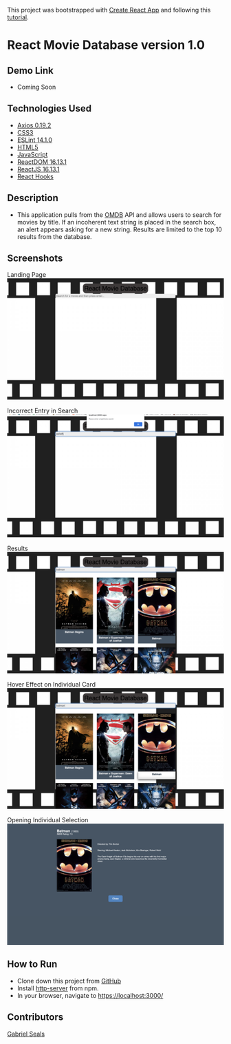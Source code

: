 This project was bootstrapped with [Create React App](https://github.com/facebook/create-react-app) and following this [tutorial](https://youtu.be/ufodJVcpmps).

# React Movie Database version 1.0

## Demo Link

* Coming Soon

## Technologies Used

* [Axios 0.19.2](https://www.npmjs.com/package/axios)
* [CSS3](https://www.w3.org/Style/CSS/Overview.en.html)
* [ESLint 14.1.0](https://eslint.org/)
* [HTML5](https://html.spec.whatwg.org/multipage/)
* [JavaScript](https://www.javascript.com/)
* [ReactDOM 16.13.1](https://www.npmjs.com/package/react-dom)
* [ReactJS 16.13.1](https://reactjs.org/docs/create-a-new-react-app.html)
* [React Hooks](https://reactjs.org/docs/hooks-intro.html)

## Description

* This application pulls from the [OMDB](http://www.omdbapi.com/) API and allows users to search for movies by title. If an incoherent text string is placed in the search box, an alert appears asking for a new string. Results are limited to the top 10 results from the database.

## Screenshots

Landing Page
![Landing Page](https://raw.githubusercontent.com/gseals/React-Movie-Database/master/screenshots/Landing%20Page.png)

Incorrect Entry in Search
![Incorrect Entry in Search](https://raw.githubusercontent.com/gseals/React-Movie-Database/master/screenshots/Incorrect%20Entry%20in%20Search.png)

Results
![Results](https://raw.githubusercontent.com/gseals/React-Movie-Database/master/screenshots/Results.png)

Hover Effect on Individual Card
![Hover Effect on Individual Card](https://raw.githubusercontent.com/gseals/React-Movie-Database/master/screenshots/Hover%20Effect%20on%20Individual%20Card.png)

Opening Individual Selection
![Opening Individual Selection](https://raw.githubusercontent.com/gseals/React-Movie-Database/master/screenshots/Opening%20Individual%20Selection.png)

## How to Run

* Clone down this project from [GitHub](https://github.com/gseals/React-Movie-Database)
* Install [http-server](https://www.npmjs.com/package/http-server) from npm.
* In your browser, navigate to [https://localhost:3000/](https://localhost:3000/)

## Contributors

[Gabriel Seals](https://github.com/gseals)
